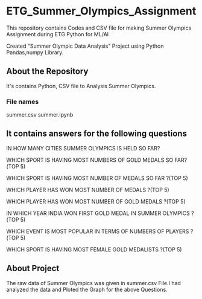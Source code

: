 # ETG_Summer_Olympics_Assignment
This repository contains Codes and CSV file for making Summer Olympics Assignment during ETG Python for ML/AI

Created "Summer Olympic Data Analysis" Project using Python Pandas,numpy Library.

## About the Repository
It's contains Python, CSV file to Analysis Summer Olympics.
### File names
summer.csv
summer.ipynb

## It contains answers for the following questions
IN HOW MANY CITIES SUMMER OLYMPICS IS HELD SO FAR?

WHICH SPORT IS HAVING MOST NUMBERS OF GOLD MEDALS SO FAR?(TOP 5)

WHICH SPORT IS HAVING MOST NUMBER OF MEDALS SO FAR ?(TOP 5)

WHICH PLAYER HAS WON MOST NUMBER OF MEDALS ?(TOP 5)

WHICH PLAYER HAS WON MOST NUMBER OF GOLD MEDALS ?(TOP 5)

IN WHICH YEAR INDIA WON FIRST GOLD MEDAL IN SUMMER OLYMPICS ?(TOP 5)

WHICH EVENT IS MOST POPULAR IN TERMS OF NUMBERS OF PLAYERS ?(TOP 5)

WHICH SPORT IS HAVING MOST FEMALE GOLD MEDALISTS ?(TOP 5)

## About Project
The raw data of Summer Olympics was given in summer.csv File.I had analyzed the data and Ploted the Graph for the above Questions.
